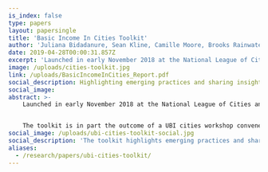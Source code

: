 ```yaml
---
is_index: false
type: papers
layout: papersingle
title: 'Basic Income In Cities Toolkit'
author: 'Juliana Bidadanure, Sean Kline, Camille Moore, Brooks Rainwater, & Catherine Thomas'
date: 2019-04-28T00:00:31.857Z
excerpt: 'Launched in early November 2018 at the National League of Cities annual meeting, the toolkit, Basic Income In Cities: A Guide to City Experiments and Pilot Projects, highlights emerging practices and shares insights on the process of designing UBI experiments in ways that are ethical, rigorous, informative and consequential for local and national policymaking.'
image: /uploads/cities-toolkit.jpg
link: /uploads/BasicIncomeInCities_Report.pdf
social_description: Highlighting emerging practices and sharing insights on the process of designing UBI experiments.
social_image: 
abstract: >-
    Launched in early November 2018 at the National League of Cities annual meeting, the toolkit, Basic Income In Cities: A Guide to City Experiments and Pilot Projects, highlights emerging practices and shares insights on the process of designing UBI experiments in ways that are ethical, rigorous, informative and consequential for local and national policymaking.


    The toolkit is in part the outcome of a UBI cities workshop convened by the Basic Income Lab in partnership with the National League of Cities (NLC) and the Economic Security Project in September 2017. Researchers and key stakeholders from the Stockton Economic Empowerment Demonstration, the Y Combinator’s Basic Income Project, the Universal Income Project and the Jain Family Institute also made valuable contributions.
social_image: /uploads/ubi-cities-toolkit-social.jpg
social_description: 'The toolkit highlights emerging practices and shares insights on the process of designing UBI experiments in ways that are ethical, rigorous, informative and consequential for local and national policymaking.'
aliases:
  - /research/papers/ubi-cities-toolkit/
---
```

 